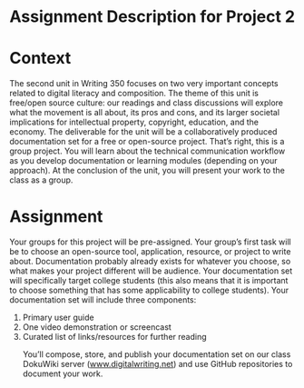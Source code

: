 # Assignment Description for Project 2

<h1>Context</h1>
The second unit in Writing 350 focuses on two very important concepts related to digital literacy and composition. The theme of this unit is free/open source culture: our readings and class discussions will explore what the movement is all about, its pros and cons, and its larger societal implications for intellectual property, copyright, education, and the economy. The deliverable for the unit will be a collaboratively produced documentation set for a free or open-source project. That’s right, this is a group project. You will learn about the technical communication workflow as you develop documentation or learning modules (depending on your approach). At the conclusion of the unit, you will present your work to the class as a group. 

<h1>Assignment</h1>
Your groups for this project will be pre-assigned. Your group’s first task will be to choose an open-source tool, application, resource, or project to write about. Documentation probably already exists for whatever you choose, so what makes your project different will be audience. Your documentation set will specifically target college students (this also means that it is important to choose something that has some applicability to college students). Your documentation set will include three components: 

<ol>
<li>Primary user guide</li>
<li>One video demonstration or screencast</li>
<li>Curated list of links/resources for further reading </li>

You’ll compose, store, and publish your documentation set on our class DokuWiki server (www.digitalwriting.net) and use GitHub repositories to document your work. 
